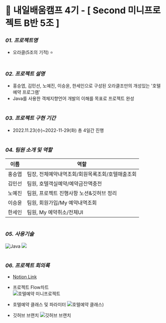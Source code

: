 # 📖 내일배움캠프 4기 - [ Second 미니프로젝트 B반 5조 ]     


### **_01. 프로젝트명_**   

* 오라클(5조의 기적) ⭐
#

### **_02. 프로젝트 설명_**

* 홍승엽, 김민선, 노예진, 이승윤, 한세인으로 구성된 오라클조만의 개성있는 '호텔 예약 프로그램'
* Java를 사용한 객체지향언어 개발의 이해를 목표로 프로젝트 완성

#


### **_03. 프로젝트 구현 기간_**

* 2022.11.23(수)~2022-11-29(화) 총 4일간 진행

#

### **_04. 팀원 소개 및 역할_**

| 이름 | 역할 |
| ------ | -- |
|홍승엽|팀장, 전체예약내역조회/회원목록조회/호텔매출조회|
|김민선|팀원, 호텔객실예약/예약금잔액충전| 
|노예진|팀원, 프로젝트 진행사항 노션&깃허브 정리|
|이승윤|팀원, 회원가입/My 예약내역조회|
|한세인|팀원, My 예약취소/전체UI|

#

### **_05. 사용기술_**
<img alt="Java" src ="https://img.shields.io/badge/Java-007396.svg?&style=for-the-badge&logo=Java&logoColor=white"> <img src="https://img.shields.io/badge/github-181717?style=for-the-badge&logo=github&logoColor=white">

#

### **_06. 프로젝트 회의록_**
- [Notion Link](https://www.notion.so/221123-312e1cbe8d024b8b828c07f02bd5c51b)

- 프로젝트 Flow차트  
![호텔예약 미니프로젝트](https://user-images.githubusercontent.com/104081143/204179084-3a1a7e22-8f61-49e2-bf1f-6b4b315d8d83.jpg)

- 호텔예약 클래스 및 파라미터
![호텔예약 클래스)](https://user-images.githubusercontent.com/117057843/204182600-8ced3619-3b69-46c4-b63c-2ae90a1660ae.jpg)

- 깃허브 브랜치
![깃허브 브랜치](https://user-images.githubusercontent.com/117057843/204182566-3b33bbc8-e8cc-463f-9a92-3e629f1910e9.png)


